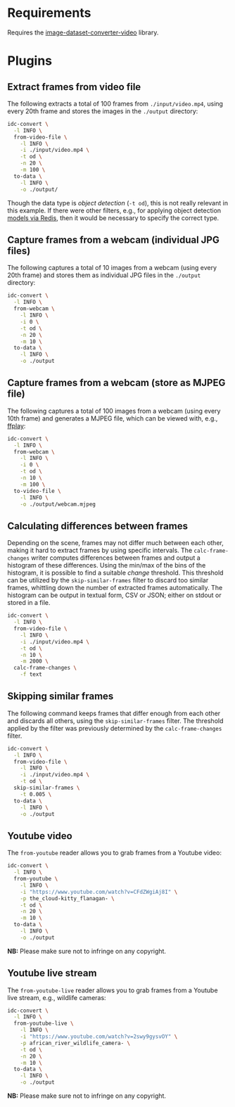 # Requirements

Requires the [image-dataset-converter-video](https://github.com/waikato-datamining/image-dataset-converter-video) library.

# Plugins

## Extract frames from video file

The following extracts a total of 100 frames from `./input/video.mp4`, using every 
20th frame and stores the images in the `./output` directory: 

```bash
idc-convert \
  -l INFO \
  from-video-file \
    -l INFO \
    -i ./input/video.mp4 \
    -t od \
    -n 20 \
    -m 100 \
  to-data \
    -l INFO \
    -o ./output/
```

Though the data type is *object detection* (`-t od`), this is not really relevant in this
example. If there were other filters, e.g., for applying object detection 
[models via Redis](object_detection_in_videos.md),
then it would be necessary to specify the correct type.


## Capture frames from a webcam (individual JPG files)

The following captures a total of 10 images from a webcam (using every 20th frame) and stores
them as individual JPG files in the `./output` directory:

```bash
idc-convert \
  -l INFO \
  from-webcam \
    -l INFO \
    -i 0 \
    -t od \
    -n 20 \
    -m 10 \
  to-data \
    -l INFO \
    -o ./output
```


## Capture frames from a webcam (store as MJPEG file)

The following captures a total of 100 images from a webcam (using every 10th frame) and generates a MJPEG file,
which can be viewed with, e.g., [ffplay](https://ffmpeg.org/ffplay.html):

```bash
idc-convert \
  -l INFO \
  from-webcam \
    -l INFO \
    -i 0 \
    -t od \
    -n 10 \
    -m 100 \
  to-video-file \
    -l INFO \
    -o ./output/webcam.mjpeg
```

## Calculating differences between frames

Depending on the scene, frames may not differ much between each other, making it hard to extract frames
by using specific intervals. The `calc-frame-changes` writer computes differences between frames and
output a histogram of these differences. Using the min/max of the bins of the histogram, it is possible
to find a suitable *change* threshold. This threshold can be utilized by the `skip-similar-frames` filter
to discard too similar frames, whittling down the number of extracted frames automatically.
The histogram can be output in textual form, CSV or JSON; either on stdout or stored in a file.

```bash
idc-convert \
  -l INFO \
  from-video-file \
    -l INFO \
    -i ./input/video.mp4 \
    -t od \
    -n 10 \
    -m 2000 \
  calc-frame-changes \
    -f text
```

## Skipping similar frames

The following command keeps frames that differ enough from each other and discards all others, 
using the `skip-similar-frames` filter. The threshold applied by the filter was previously
determined by the `calc-frame-changes` filter.


```bash
idc-convert \
  -l INFO \
  from-video-file \
    -l INFO \
    -i ./input/video.mp4 \
    -t od \
  skip-similar-frames \
    -t 0.005 \
  to-data \
    -l INFO \
    -o ./output
```

## Youtube video

The `from-youtube` reader allows you to grab frames from a Youtube video:

```bash
idc-convert \
  -l INFO \
  from-youtube \
    -l INFO \
    -i "https://www.youtube.com/watch?v=CFdZWgiAj8I" \
    -p the_cloud-kitty_flanagan- \
    -t od \
    -n 20 \
    -m 10 \
  to-data \
    -l INFO \
    -o ./output
```

**NB:** Please make sure not to infringe on any copyright.


## Youtube live stream

The `from-youtube-live` reader allows you to grab frames from a Youtube live stream, e.g., wildlife cameras:

```bash
idc-convert \
  -l INFO \
  from-youtube-live \
    -l INFO \
    -i "https://www.youtube.com/watch?v=2swy9gysvOY" \
    -p african_river_wildlife_camera- \
    -t od \
    -n 20 \
    -m 10 \
  to-data \
    -l INFO \
    -o ./output
```

**NB:** Please make sure not to infringe on any copyright.
